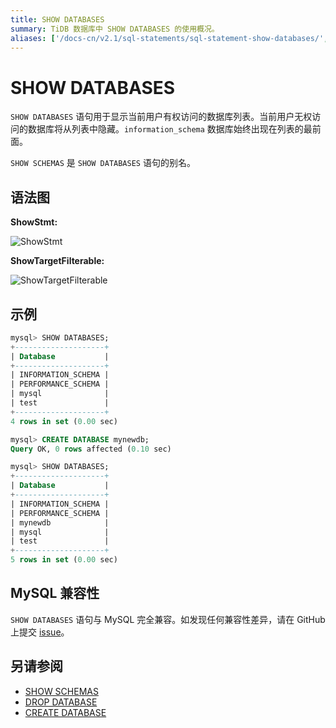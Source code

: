 ```yaml
---
title: SHOW DATABASES
summary: TiDB 数据库中 SHOW DATABASES 的使用概况。
aliases: ['/docs-cn/v2.1/sql-statements/sql-statement-show-databases/','/docs-cn/v2.1/reference/sql/statements/show-databases/']
---
```


# SHOW DATABASES

`SHOW DATABASES` 语句用于显示当前用户有权访问的数据库列表。当前用户无权访问的数据库将从列表中隐藏。`information_schema` 数据库始终出现在列表的最前面。

`SHOW SCHEMAS` 是 `SHOW DATABASES` 语句的别名。

## 语法图

**ShowStmt:**

![ShowStmt](https://docs-download.pingcap.com/media/images/docs-cn/sqlgram/ShowStmt.png)

**ShowTargetFilterable:**

![ShowTargetFilterable](https://docs-download.pingcap.com/media/images/docs-cn/sqlgram/ShowTargetFilterable.png)

## 示例

```sql
mysql> SHOW DATABASES;
+--------------------+
| Database           |
+--------------------+
| INFORMATION_SCHEMA |
| PERFORMANCE_SCHEMA |
| mysql              |
| test               |
+--------------------+
4 rows in set (0.00 sec)

mysql> CREATE DATABASE mynewdb;
Query OK, 0 rows affected (0.10 sec)

mysql> SHOW DATABASES;
+--------------------+
| Database           |
+--------------------+
| INFORMATION_SCHEMA |
| PERFORMANCE_SCHEMA |
| mynewdb            |
| mysql              |
| test               |
+--------------------+
5 rows in set (0.00 sec)
```

## MySQL 兼容性

`SHOW DATABASES` 语句与 MySQL 完全兼容。如发现任何兼容性差异，请在 GitHub 上提交 [issue](https://github.com/pingcap/tidb/issues/new/choose)。

## 另请参阅

* [SHOW SCHEMAS](/sql-statements/sql-statement-show-schemas.md)
* [DROP DATABASE](/sql-statements/sql-statement-drop-database.md)
* [CREATE DATABASE](/sql-statements/sql-statement-create-database.md)

